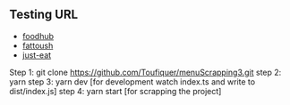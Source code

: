 ## Testing URL

- [foodhub](https://foodhub.co.uk/hillhead-pkwy/raj-bari-indian-takeawayrestaurant/ordernow)
- [fattoush](https://fattoushne4.co.uk/takeaways/Newcastle/NE4/shawarma-fattoush/menu)
- [just-eat](https://www.just-eat.co.uk/restaurants-shawarmafattoush-ne4/menu)



Step 1: git clone https://github.com/Toufiquer/menuScrapping3.git
step 2: yarn
step 3: yarn dev [for development watch index.ts and write to dist/index.js]
step 4: yarn start [for scrapping the project]
